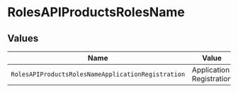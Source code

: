 # RolesAPIProductsRolesName


## Values

| Name                                               | Value                                              |
| -------------------------------------------------- | -------------------------------------------------- |
| `RolesAPIProductsRolesNameApplicationRegistration` | Application Registration                           |